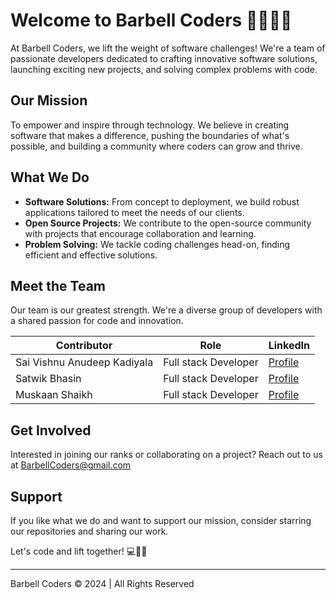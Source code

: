 # Welcome to Barbell Coders 👨‍💻🏋️‍♂️

At Barbell Coders, we lift the weight of software challenges! We're a team of passionate developers dedicated to crafting innovative software solutions, launching exciting new projects, and solving complex problems with code.

## Our Mission

To empower and inspire through technology. We believe in creating software that makes a difference, pushing the boundaries of what's possible, and building a community where coders can grow and thrive.

## What We Do

- **Software Solutions:** From concept to deployment, we build robust applications tailored to meet the needs of our clients.
- **Open Source Projects:** We contribute to the open-source community with projects that encourage collaboration and learning.
- **Problem Solving:** We tackle coding challenges head-on, finding efficient and effective solutions.

## Meet the Team

Our team is our greatest strength. We're a diverse group of developers with a shared passion for code and innovation.

| Contributor | Role | LinkedIn |
|-------------|------|----------|
| Sai Vishnu Anudeep Kadiyala | Full stack Developer | <a href="https://www.linkedin.com/in/saivishnuanudeepkadiyala/">Profile</a> |
| Satwik Bhasin | Full stack Developer | <a href="https://www.linkedin.com/in/satwikbhasin/">Profile</a> |
| Muskaan Shaikh | Full stack Developer | <a href="https://www.linkedin.com/in/shaikh-muskaan/">Profile</a> |

## Get Involved

Interested in joining our ranks or collaborating on a project? Reach out to us at BarbellCoders@gmail.com

## Support

If you like what we do and want to support our mission, consider starring our repositories and sharing our work.

Let's code and lift together! 💻🏋️‍♂️

---

Barbell Coders © 2024 | All Rights Reserved
